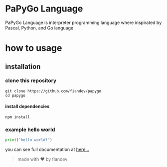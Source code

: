 # PaPyGo Language

PaPyGo Language is interpreter programming language where inspirated by Pascal, Python, and Go language

# how to usage

## installation

### clone this repository

```shell
git clone https://github.com/fiandev/papygo
cd papygo
```

#### install dependencies

```
npm install
```

### example hello world

```python
print("hello world!")
```

you can see full documentation at <a href="#">here...</a>

> made with ❤️ by fiandev